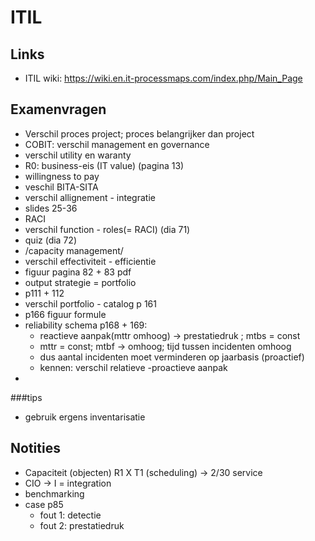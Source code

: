# ITIL
## Links
* ITIL wiki: https://wiki.en.it-processmaps.com/index.php/Main_Page
## Examenvragen
* Verschil proces project; proces belangrijker dan project
* COBIT: verschil management en governance
* verschil utility en waranty
* R0: business-eis (IT value) (pagina 13)
* willingness to pay
* veschil BITA-SITA
* verschil allignement - integratie
* slides 25-36
* RACI
* verschil function - roles(= RACI) (dia 71)
* quiz (dia 72)
* /capacity management/
* verschil effectiviteit - efficientie
* figuur pagina 82 + 83 pdf
* output strategie = portfolio
* p111 + 112
* verschil portfolio - catalog p 161
* p166 figuur formule
* reliability schema p168 + 169:
    - reactieve aanpak(mttr omhoog) -> prestatiedruk ; mtbs = const
    - mttr = const; mtbf -> omhoog; tijd tussen incidenten omhoog
    - dus aantal incidenten moet verminderen op jaarbasis (proactief)
    - kennen: verschil relatieve -proactieve aanpak
* 
 
###tips
* gebruik ergens inventarisatie

## Notities
* Capaciteit (objecten) R1 X T1 (scheduling) -> 2/30 service
* CIO -> I = integration
* benchmarking
* case p85
    - fout 1: detectie
    - fout 2: prestatiedruk

